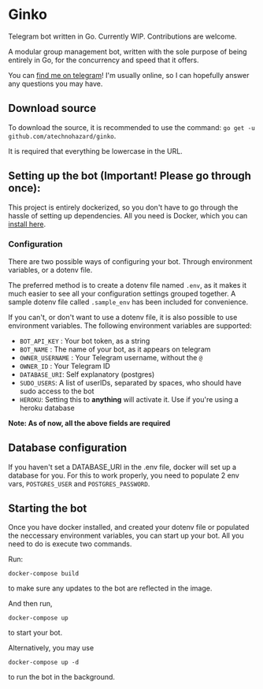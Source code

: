 # Ginko
Telegram bot written in Go. Currently WIP. Contributions are welcome.

A modular group management bot, written with the sole purpose of being entirely in Go, for the concurrency and speed that it offers.

You can [find me on telegram](https://t.me/sphericalkat)! I'm usually online, so I can hopefully answer any questions you may have.

## Download source
To download the source, it is recommended to use the command:
 `go get -u github.com/atechnohazard/ginko`.

It is required that everything be lowercase in the URL.

## Setting up the bot (Important! Please go through once):

This project is entirely dockerized, so you don't have to go through the hassle of setting up dependencies. All you need is Docker, which you can [install here](https://docs.docker.com/install/).

### Configuration
There are two possible ways of configuring your bot. Through environment variables, or a dotenv file. 

The preferred method is to create a dotenv file named `.env`, as it makes it much easier to see all your configuration settings grouped together. A sample dotenv file called `.sample_env` has been included for convenience.

If you can't, or don't want to use a dotenv file, it is also possible to use environment variables. The following environment variables are supported:

* `BOT_API_KEY` :  Your bot token, as a string
* `BOT_NAME` : The name of your bot, as it appears on telegram
* `OWNER_USERNAME` : Your Telegram username, without the `@`
* `OWNER_ID` : Your Telegram ID
* `DATABASE_URI`: Self explanatory (postgres)
* `SUDO_USERS`: A list of userIDs, separated by spaces, who should have sudo access to the bot
* `HEROKU`: Setting this to **anything** will activate it. Use if you're using a heroku database

**Note: As of now, all the above fields are required**

## Database configuration
If you haven't set a DATABASE_URI in the .env file, docker will set up a database for you. For this to work properly, you need to populate 2 env vars, `POSTGRES_USER` and `POSTGRES_PASSWORD`.

## Starting the bot
Once you have docker installed, and created your dotenv file or populated the neccessary environment variables, you can start up your bot. All you need to do is execute two commands.

Run: 
```
docker-compose build
```
to make sure any updates to the bot are reflected in the image.

And then run,
```
docker-compose up
```
to start your bot.

Alternatively, you may use 
```
docker-compose up -d
```
to run the bot in the background.




